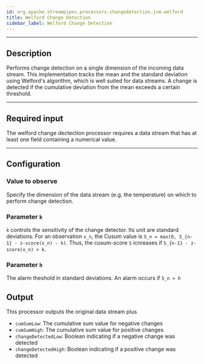 ```yaml
---
id: org.apache.streampipes.processors.changedetection.jvm.welford
title: Welford Change Detection
sidebar_label: Welford Change Detection
---
```


<!--
  ~ Licensed to the Apache Software Foundation (ASF) under one or more
  ~ contributor license agreements.  See the NOTICE file distributed with
  ~ this work for additional information regarding copyright ownership.
  ~ The ASF licenses this file to You under the Apache License, Version 2.0
  ~ (the "License"); you may not use this file except in compliance with
  ~ the License.  You may obtain a copy of the License at
  ~
  ~    http://www.apache.org/licenses/LICENSE-2.0
  ~
  ~ Unless required by applicable law or agreed to in writing, software
  ~ distributed under the License is distributed on an "AS IS" BASIS,
  ~ WITHOUT WARRANTIES OR CONDITIONS OF ANY KIND, either express or implied.
  ~ See the License for the specific language governing permissions and
  ~ limitations under the License.
  ~
  -->



<!--
<p align="center"> 
    <img src="/img/pipeline-elements/org.apache.streampipes.processors.changedetection.jvm.welford/icon.png" width="150px;" class="pe-image-documentation"/>
</p>
-->

***

## Description

Performs change detection on a single dimension of the incoming data stream. This implementation tracks the mean and the
standard deviation using Welford's algorithm, which is well suited for data streams. A change is detected if the
cumulative deviation from the mean exceeds a certain threshold.

***

## Required input

The welford change dectection processor requires a data stream that has at least one field containing a numerical value.

***

## Configuration

### Value to observe

Specify the dimension of the data stream (e.g. the temperature) on which to perform change detection.

### Parameter `k`

`k` controls the sensitivity of the change detector. Its unit are standard deviations. For an observation `x_n`, the
Cusum value is `S_n = max(0, S_{n-1} - z-score(x_n) - k)`. Thus, the cusum-score `S` icnreases
if `S_{n-1} - z-score(x_n) > k`.

### Parameter `h`

The alarm theshold in standard deviations. An alarm occurs if `S_n > h`

## Output

This processor outputs the original data stream plus

- `cumSumLow`: The cumulative sum value for negative changes
- `cumSumHigh`: The cumulative sum value for positive changes
- `changeDetectedLow`: Boolean indicating if a negative change was detected
- `changeDetectedHigh`: Boolean indicating if a positive change was detected
